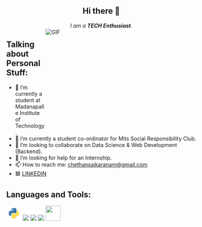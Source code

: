 
<div align="center">
  <h2>Hi there 👋</h2>
  <i>I am a <b>TECH Enthusiast</b>.</i>
</div>


<img align="right" alt="GIF" src="https://github.com/Dhamareshwarakumar/Dhamareshwarakumar/blob/main/code.gif?raw=true" width="400" height="260" />

## Talking about Personal Stuff:
- 🔭 I’m currently  a student at Madanapalle Institute of Technology.
- 🌱 I’m currently a student co-ordinator for Mits Social Responsibility Club.
- 👯 I’m looking to collaborate on Data Science & Web Development (Backend).
- 🤔 I’m looking for help for an Internship.
- 📫 How to reach me: <a href="mailto:chethansaikaranam@gmail.com">chethansaikaranam@gmail.com</a>
- 🟦  <a href="https://www.linkedin.com/in/chethansaikaranam/">LINKEDIN</a>
<!-- - 📝[Resume](link-here) -->

## Languages and Tools:


<code><img height="40" src="https://raw.githubusercontent.com/github/explore/80688e429a7d4ef2fca1e82350fe8e3517d3494d/topics/python/python.png"></code>
<code><img height="40" src="https://png.pngitem.com/pimgs/s/168-1680234_nodejs-logo-svg-hd-png-download.png"></code>
<code><img height="40" src="https://www.pngfind.com/pngs/m/136-1363736_express-js-icon-png-transparent-png.png"></code>
<code><img height="40" src="https://upload.wikimedia.org/wikipedia/commons/thumb/9/99/Unofficial_JavaScript_logo_2.svg/768px-Unofficial_JavaScript_logo_2.svg.png"></code>
<code><img height="40" width="40" src="https://media.glassdoor.com/sqll/433703/mongodb-squarelogo-1564695792753.png"></code>
